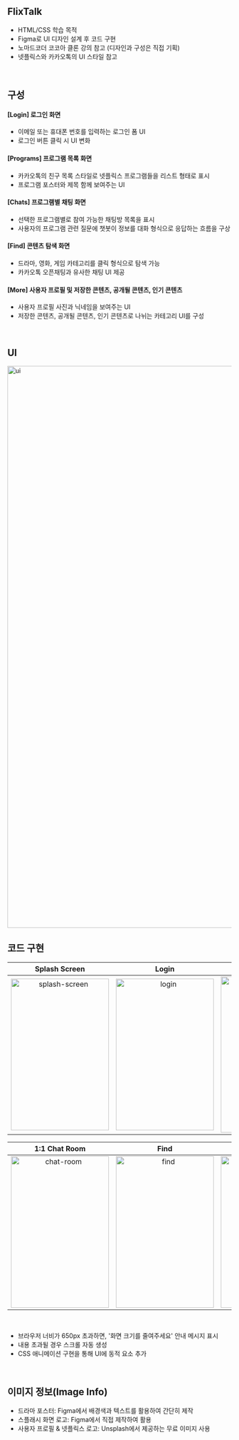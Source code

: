 ## FlixTalk
- HTML/CSS 학습 목적
- Figma로 UI 디자인 설계 후 코드 구현  
- 노마드코더 코코아 클론 강의 참고 (디자인과 구성은 직접 기획)  
- 넷플릭스와 카카오톡의 UI 스타일 참고

<br>

## 구성
#### [Login] 로그인 화면
- 이메일 또는 휴대폰 번호를 입력하는 로그인 폼 UI
- 로그인 버튼 클릭 시 UI 변화
  
#### [Programs] 프로그램 목록 화면
- 카카오톡의 친구 목록 스타일로 넷플릭스 프로그램들을 리스트 형태로 표시
- 프로그램 포스터와 제목 함께 보여주는 UI

#### [Chats] 프로그램별 채팅 화면
- 선택한 프로그램별로 참여 가능한 채팅방 목록을 표시
- 사용자의 프로그램 관련 질문에 챗봇이 정보를 대화 형식으로 응답하는 흐름을 구상

#### [Find] 콘텐츠 탐색 화면
- 드라마, 영화, 게임 카테고리를 클릭 형식으로 탐색 가능
- 카카오톡 오픈채팅과 유사한 채팅 UI 제공

#### [More] 사용자 프로필 및 저장한 콘텐츠, 공개될 콘텐츠, 인기 콘텐츠
- 사용자 프로필 사진과 닉네임을 보여주는 UI
- 저장한 콘텐츠, 공개될 콘텐츠, 인기 콘텐츠로 나뉘는 카테고리 UI를 구성

<br>

## UI
<img width="1260" alt="ui" src="https://github.com/user-attachments/assets/631e8daf-dcb0-43f1-8b38-482e4dc6e5e9" />

<br>

## 코드 구현
| Splash Screen | Login | Programs | Chats |
| :-----------: | :---: | :------: | :---: |
| <img width="220" height="340" alt="splash-screen" src="https://github.com/user-attachments/assets/468e4100-f9bb-4df9-9457-4e487c098c0d" /> | <img width="220" height="340" alt="login" src="https://github.com/user-attachments/assets/9fe151fa-eedf-43e0-b30d-fc971fba5a7f" /> | <img width="220" height="350" alt="programs" src="https://github.com/user-attachments/assets/f0ff49e0-f0cc-4682-aaf2-1bbc6f9dbe1a" /> | <img width="220" height="340" alt="chats" src="https://github.com/user-attachments/assets/df6cadc3-396f-48fa-9b41-f96538ece7e2" /> 

| 1:1 Chat Room | Find | More | Window Size |
| :-----------: | :--: | :--: | :---------: |
| <img width="220" height="340" alt="chat-room" src="https://github.com/user-attachments/assets/341ce28e-61d9-4058-a79d-852b953cd194" /> | <img width="220" height="340" alt="find" src="https://github.com/user-attachments/assets/6cbf14bf-f60f-4252-aa3c-2c64faddfc8d" /> | <img width="220" height="340" alt="more" src="https://github.com/user-attachments/assets/bd1c66c3-b2d7-4cdd-9ad7-7f02f8e3626f" /> | <img width="220" height="340" alt="window" src="https://github.com/user-attachments/assets/7cd03a00-b92b-4c6d-9948-d73ad579483a" />

<br>

- 브라우저 너비가 650px 초과하면, '화면 크기를 줄여주세요' 안내 메시지 표시
- 내용 초과될 경우 스크롤 자동 생성
- CSS 애니메이션 구현을 통해 UI에 동적 요소 추가

<br>

## 이미지 정보(Image Info)
- 드라마 포스터: Figma에서 배경색과 텍스트를 활용하여 간단히 제작
- 스플래시 화면 로고: Figma에서 직접 제작하여 활용
- 사용자 프로필 & 넷플릭스 로고: Unsplash에서 제공하는 무료 이미지 사용
